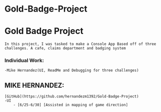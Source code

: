 # Gold-Badge-Project
#  **Gold Badge Project**
    In this project, I was tasked to make a Console App Based off of three challenges. A cafe, claims department and badging system

###  **Individual Work:**
    -Mike Hernandez(UI, ReadMe and Debugging for three challenges)

## **MIKE HERNANDEZ:**
    [GitHub](https://github.com/hernandezm1392/Gold-Badge-Project)
    -UI
        - [6/25-6/30] [Assisted in mapping of game direction]
